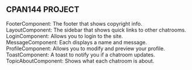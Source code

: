 ## CPAN144 PROJECT
FooterComponent: The footer that shows copyright info.<br/>
LayoutComponent: The sidebar that shows quick links to other chatrooms.<br/>
LoginComponent: Allows you to login to the site.<br/>
MessageComponent: Each displays a name and message.<br/>
ProfileComponent: Allows you to modify and preview your profile.<br/>
ToastComponent: A toast to notify you if a chatroom updates.<br/>
TopicAboutComponent: Shows what each chatroom is about.<br/>